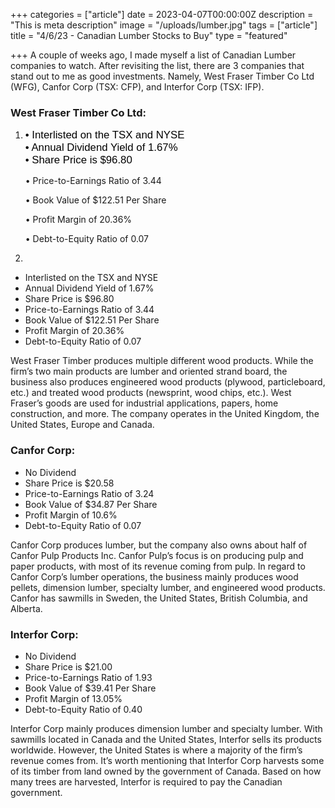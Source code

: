+++
categories = ["article"]
date = 2023-04-07T00:00:00Z
description = "This is meta description"
image = "/uploads/lumber.jpg"
tags = ["article"]
title = "4/6/23 - Canadian Lumber Stocks to Buy"
type = "featured"

+++
A couple of weeks ago, I made myself a list of Canadian Lumber companies to watch. After revisiting the list, there are 3 companies that stand out to me as good investments. Namely, West Fraser Timber Co Ltd (WFG), Canfor Corp (TSX: CFP), and Interfor Corp (TSX: IFP).

### West Fraser Timber Co Ltd:

1. <span style="color:black"><span style="font-family:Arial; font-size:1.2em;">• Interlisted on the TSX and NYSE  
   • Annual Dividend Yield of 1.67%  
   • Share Price is $96.80

   • Price-to-Earnings Ratio of 3.44

   • Book Value of $122.51 Per Share

   • Profit Margin of 20.36%

   • Debt-to-Equity Ratio of 0.07
2. </span></span>

* Interlisted on the TSX and NYSE
* Annual Dividend Yield of 1.67%
* Share Price is $96.80
* Price-to-Earnings Ratio of 3.44
* Book Value of $122.51 Per Share
* Profit Margin of 20.36%
* Debt-to-Equity Ratio of 0.07

West Fraser Timber produces multiple different wood products. While the firm’s two main products are lumber and oriented strand board, the business also produces engineered wood products (plywood, particleboard, etc.) and treated wood products (newsprint, wood chips, etc.). West Fraser’s goods are used for industrial applications, papers, home construction, and more. The company operates in the United Kingdom, the United States, Europe and Canada.

### Canfor Corp:

* No Dividend
* Share Price is $20.58
* Price-to-Earnings Ratio of 3.24
* Book Value of $34.87 Per Share
* Profit Margin of 10.6%
* Debt-to-Equity Ratio of 0.07

Canfor Corp produces lumber, but the company also owns about half of Canfor Pulp Products Inc. Canfor Pulp’s focus is on producing pulp and paper products, with most of its revenue coming from pulp. In regard to Canfor Corp’s lumber operations, the business mainly produces wood pellets, dimension lumber, specialty lumber, and engineered wood products. Canfor has sawmills in Sweden, the United States, British Columbia, and Alberta.

### Interfor Corp:

* No Dividend
* Share Price is $21.00
* Price-to-Earnings Ratio of 1.93
* Book Value of $39.41 Per Share
* Profit Margin of 13.05%
* Debt-to-Equity Ratio of 0.40

Interfor Corp mainly produces dimension lumber and specialty lumber. With sawmills located in Canada and the United States, Interfor sells its products worldwide. However, the United States is where a majority of the firm’s revenue comes from. It’s worth mentioning that Interfor Corp harvests some of its timber from land owned by the government of Canada. Based on how many trees are harvested, Interfor is required to pay the Canadian government.